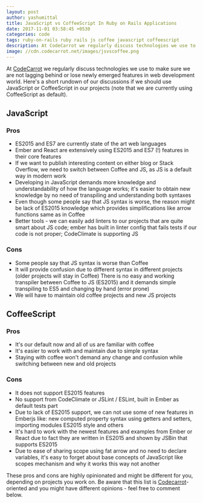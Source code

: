 ```yaml
---
layout: post
author: yashumittal
title: JavaScript vs CoffeeScript In Ruby on Rails Applications
date: 2017-11-01 03:58:45 +0530
categories: code
tags: ruby-on-rails ruby rails js coffee javascript coffeescript
description: At CodeCarrot we regularly discuss technologies we use to make sure we are not lagging behind or lose newly emerged
image: //cdn.codecarrot.net/images/jsvscoffee.png
---
```


At [CodeCarrot](//www.codecarrot.net/) we regularly discuss technologies we use to make sure we are not lagging behind or lose newly emerged features in web development world. Here's a short rundown of our discussions if we should use JavaScript or CoffeeScript in our projects (note that we are currently using CoffeeScript as default).

## JavaScript

### Pros

* ES2015 and ES7 are currently state of the art web languages
* Ember and React are extensively using ES2015 and ES7 (!) features in their core features
* If we want to publish interesting content on either blog or Stack Overflow, we need to switch between Coffee and JS, as JS is a default way in modern work
* Developing in JavaScript demands more knowledge and understandability of how the language works; it's easier to obtain new knowledge by no need of transpiling and understanding both syntaxes
* Even though some people say that JS syntax is worse, the reason might be lack of ES2015 knowledge which provides simplifications like arrow functions same as in Coffee
* Better tools - we can easily add linters to our projects that are quite smart about JS code; ember has built in linter config that fails tests if our code is not proper; CodeClimate is supporting JS

### Cons

* Some people say that JS syntax is worse than Coffee
* It will provide confusion due to different syntax in different projects (older projects will stay in Coffee)
There is no easy and working transpiler between Coffee to JS (ES2015) and it demands simple transpiling to ES5 and changing by hand (error prone)
* We will have to maintain old coffee projects and new JS projects

## CoffeeScript

### Pros

* It's our default now and all of us are familiar with coffee
* It's easier to work with and maintain due to simple syntax
* Staying with coffee won't demand any change and confusion while switching between new and old projects

### Cons

* It does not support ES2015 features
* No support from CodeClimate or JSLint / ESLint, built in Ember as default tests part
* Due to lack of ES2015 support, we can not use some of new features in Emberjs like: new computed property syntax using getters and setters, importing modules ES2015 style and others
* It's hard to work with the newest features and examples from Ember or React due to fact they are written in ES2015 and shown by JSBin that supports ES2015
* Due to ease of sharing scope using fat arrow and no need to declare variables, it's easy to forget about base concepts of JavaScript like scopes mechanism and why it works this way not another

These pros and cons are highly opinionated and might be different for you, depending on projects you work on. Be aware that this list is [Codecarrot](//codecarrot.net/)-oriented and you might have different opinions - feel free to comment below.
